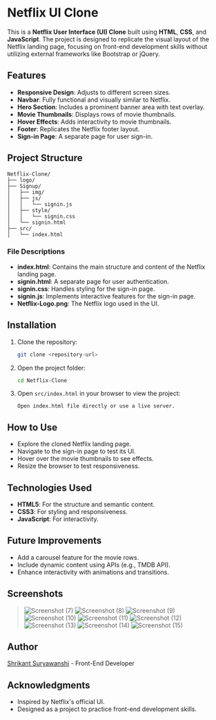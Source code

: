 # Netflix UI Clone

This is a **Netflix User Interface (UI) Clone** built using **HTML**, **CSS**, and **JavaScript**. The project is designed to replicate the visual layout of the Netflix landing page, focusing on front-end development skills without utilizing external frameworks like Bootstrap or jQuery.

## Features

- **Responsive Design**: Adjusts to different screen sizes.
- **Navbar**: Fully functional and visually similar to Netflix.
- **Hero Section**: Includes a prominent banner area with text overlay.
- **Movie Thumbnails**: Displays rows of movie thumbnails.
- **Hover Effects**: Adds interactivity to movie thumbnails.
- **Footer**: Replicates the Netflix footer layout.
- **Sign-in Page**: A separate page for user sign-in.

## Project Structure

```
Netflix-Clone/
├── logo/
├── Signup/
│   ├── img/
│   ├── js/
│   │   └── signin.js
│   ├── style/
│   │   └── signin.css
│   └── signin.html
├── src/
│   └── index.html
```

### File Descriptions

- **index.html**: Contains the main structure and content of the Netflix landing page.
- **signin.html**: A separate page for user authentication.
- **signin.css**: Handles styling for the sign-in page.
- **signin.js**: Implements interactive features for the sign-in page.
- **Netflix-Logo.png**: The Netflix logo used in the UI.

## Installation

1. Clone the repository:
   ```bash
   git clone <repository-url>
   ```

2. Open the project folder:
   ```bash
   cd Netflix-Clone
   ```

3. Open `src/index.html` in your browser to view the project:
   ```
   Open index.html file directly or use a live server.
   ```

## How to Use

- Explore the cloned Netflix landing page.
- Navigate to the sign-in page to test its UI.
- Hover over the movie thumbnails to see effects.
- Resize the browser to test responsiveness.

## Technologies Used

- **HTML5**: For the structure and semantic content.
- **CSS3**: For styling and responsiveness.
- **JavaScript**: For interactivity.

## Future Improvements

- Add a carousel feature for the movie rows.
- Include dynamic content using APIs (e.g., TMDB API).
- Enhance interactivity with animations and transitions.

## Screenshots

> ![Screenshot (7)](https://github.com/user-attachments/assets/45c02af8-7663-4b46-8a3b-010fda3b2a20)
![Screenshot (8)](https://github.com/user-attachments/assets/e44f13fc-aeff-4891-93d5-004b91a0390f)
![Screenshot (9)](https://github.com/user-attachments/assets/dfe36b31-93ef-4acd-8088-00f5b2f0b0b6)
![Screenshot (10)](https://github.com/user-attachments/assets/06bca46f-156b-4c8a-815f-236f3c63b058)
![Screenshot (11)](https://github.com/user-attachments/assets/8df9a108-77cc-4a5c-b62e-efa647f08c4a)
![Screenshot (12)](https://github.com/user-attachments/assets/9d5da4c8-eb37-48ea-ae07-d8bb434a9e3f)
![Screenshot (13)](https://github.com/user-attachments/assets/dd157c8f-f944-48cb-8e81-58c2b7a383e5)
> ![Screenshot (14)](https://github.com/user-attachments/assets/e60fc871-76c4-473a-9105-6dd8ae522709)
![Screenshot (15)](https://github.com/user-attachments/assets/ff5e8611-c6d7-429f-9dc0-431dbc7ba913)




## Author

[Shrikant Suryawanshi](#) - Front-End Developer

## Acknowledgments

- Inspired by Netflix's official UI.
- Designed as a project to practice front-end development skills.

